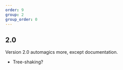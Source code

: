 ```yaml
---
order: 9
group: 2
group_order: 0
---
```


## 2.0

Version 2.0 automagics more, except documentation.

* Tree-shaking?
